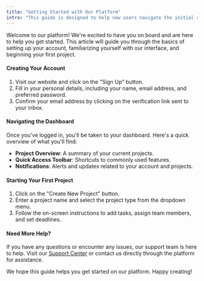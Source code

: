 ```yaml
---
title: "Getting Started with Our Platform"
intro: "This guide is designed to help new users navigate the initial setup process and explore key features of our platform. From creating an account to completing your first project, we'll walk you through each step to ensure a smooth start."
---
```


Welcome to our platform! We're excited to have you on board and are here to help you get started. This article will guide you through the basics of setting up your account, familiarizing yourself with our interface, and beginning your first project.

#### Creating Your Account

1. Visit our website and click on the "Sign Up" button.
2. Fill in your personal details, including your name, email address, and preferred password.
3. Confirm your email address by clicking on the verification link sent to your inbox.

#### Navigating the Dashboard

Once you've logged in, you'll be taken to your dashboard. Here's a quick overview of what you'll find:

- **Project Overview**: A summary of your current projects.
- **Quick Access Toolbar**: Shortcuts to commonly used features.
- **Notifications**: Alerts and updates related to your account and projects.

#### Starting Your First Project

1. Click on the "Create New Project" button.
2. Enter a project name and select the project type from the dropdown menu.
3. Follow the on-screen instructions to add tasks, assign team members, and set deadlines.

#### Need More Help?

If you have any questions or encounter any issues, our support team is here to help. Visit our [Support Center](#) or contact us directly through the platform for assistance.

We hope this guide helps you get started on our platform. Happy creating!
